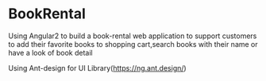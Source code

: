# BookRental
Using Angular2 to build a book-rental web application to support customers to add their favorite books to shopping cart,search books with their name or have a look of book detail

Using Ant-design for UI Library(https://ng.ant.design/)